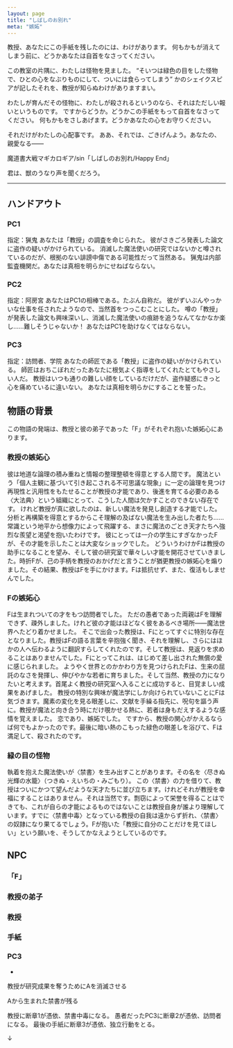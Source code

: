 ```yaml
---
layout: page
title: "しばしのお別れ"
meta: "嫉妬"
---
```


教授、あなたにこの手紙を残したのには、わけがあります。
何もかもが消えてしまう前に、どうかあなたは自首をなさってください。

この教室の片隅に、わたしは怪物を見ました。
“そいつは緑色の目をした怪物で、ひとの心をなぶりものにして、ついには食らってしまう”
かのシェイクスピアが記したそれを、教授が知らぬわけがありますまい。

わたしが育んだその怪物に、わたしが殺されるというのなら、それはただしい報いというものです。
ですからどうか。どうかこの手紙をもって自首をなさってください。
何もかもをさしあげます。どうかあなたの心をお守りください。

それだけがわたしの心配事です。
ああ、それでは、ごきげんよう。あなたの、親愛なる――

魔道書大戦マギカロギア/sin「しばしのお別れ/Happy End」

君は、獣のうなり声を聞くだろう。

----

## ハンドアウト
### PC1
指定：猟鬼
あなたは「教授」の調査を命じられた。
彼がさきごろ発表した論文に盗作の疑いがかけられている。
消滅した魔法使いの研究ではないかと噂されているのだが、根拠のない誹謗中傷である可能性だって当然ある。
猟鬼は内部監査機関だ。あなたは真相を明らかにせねばならない。

### PC2
指定：阿房宮
あなたはPC1の相棒である。たぶん自称だ。
彼がずいぶんやっかいな仕事を任されたようなので、当然首をつっこむことにした。
噂の「教授」が発表した論文も興味深いし、消滅した魔法使いの痕跡を追うなんてなかなか楽し……難しそうじゃないか！
あなたはPC1を助けなくてはならない。

### PC3
指定：訪問者、学院
あなたの師匠である「教授」に盗作の疑いがかけられている。
師匠はおちこぼれだったあなたに根気よく指導をしてくれたとてもやさしい人だ。
教授はいつも通りの難しい顔をしているだけだが、盗作疑惑にきっと心を痛めているに違いない。
あなたは真相を明らかにすることを誓った。

## 物語の背景
この物語の発端は、教授と彼の弟子であった「F」がそれぞれ抱いた嫉妬心にあります。

### 教授の嫉妬心
彼は地道な論理の積み重ねと情報の整理整頓を得意とする人間です。
魔法という「個人主観に基づいて引き起こされる不可思議な現象」に一定の論理を見つけ再現性と汎用性をもたせることが教授の才能であり、後進を育てる必要のある〈大法典〉という組織にとって、こうした人間は欠かすことのできない存在です。
けれど教授が真に欲したのは、新しい魔法を発見し創造する才能でした。分析と再構築を得意とするからこそ理解の及ばない魔法を生み出した者たち……常識という地平から想像力によって飛躍する、まさに魔法のごとき天才たちへ強烈な羨望と渇望を抱いたわけです。
彼にとっては一介の学生にすぎなかったFが、その才能を示したことは大変なショックでした。
どういうわけかFは教授の助手になることを望み、そして彼の研究室で華々しい才能を開花させていきました。時折Fが、己の手柄を教授のおかげだと言うことが猶更教授の嫉妬心を煽りました。その結果、教授はFを手にかけます。Fは抵抗せず、また、復活もしませんでした。

### Fの嫉妬心
Fは生まれついての才をもつ訪問者でした。
ただの愚者であった両親はFを理解できず、疎外しました。けれど彼の才能はほどなく彼をあるべき場所――魔法世界へたどり着かせました。
そこで出会った教授は、Fにとってすぐに特別な存在となりました。教授はFの語る言葉を辛抱強く聞き、それを理解し、さらにはほかの人へ伝わるように翻訳すらしてくれたのです。そして教授は、見返りを求めることはありませんでした。Fにとってこれは、はじめて差し出された無償の愛に感じられました。
ようやく世界とのかかわり方を見つけられたFは、生来の屈託のなさを発揮し、伸びやかな若者に育ちました。そして当然、教授の力になりたいと考えます。首尾よく教授の研究室へ入ることに成功すると、目覚ましい成果をあげました。
教授の特別な興味が魔法学にしか向けられていないことにFは気づきます。魔素の変化を見る眼差しに、文献を手繰る指先に、呪句を謳う声に。教授が魔法と向き合う時にだけ覗かせる熱に、若者は身もだえするような感情を覚えました。
恋であり、嫉妬でした。
ですから、教授の関心がかえるならば何でもよかったのです。最後に暗い熱のこもった緑色の眼差しを浴びて、Fは満足して、殺されたのです。

### 緑の目の怪物
執着を抱えた魔法使いが〈禁書〉を生み出すことがあります。その名を〈尽きぬ光輝の水籠〉（つきぬ・えいちの・みごもり）。
この〈禁書〉の力を借りて、教授はついにかつて望んだような天才たちに並び立ちます。けれどそれが教授を幸福にすることはありません。それは当然です。剽窃によって栄誉を得ることはできても、これが自らの才能によるものではないことは教授自身が誰より理解しています。すでに〈禁書中毒〉となっている教授の自我は遠からず折れ、〈禁書〉の奴隷になり果てるでしょう。Fが抱いた「教授に自分のことだけを見てほしい」という願いを、そうしてかなえようとしているのです。


## NPC

### 「F」

### 教授の弟子

### 教授

### 手紙

### PC3


* 

教授が研究成果を奪うためにAを消滅させる

Aから生まれた禁書が残る

教授に断章1が憑依、禁書中毒になる。
愚者だったPC3に断章2が憑依、訪問者になる。
最後の手紙に断章3が憑依、独立行動をとる。

↓